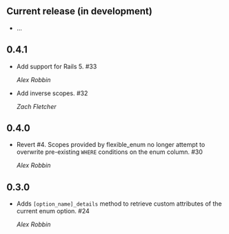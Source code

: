 Current release (in development)
--------------------------------

* ...

0.4.1
-----

*   Add support for Rails 5. #33

    *Alex Robbin*
*   Add inverse scopes. #32

    *Zach Fletcher*

0.4.0
-----

*   Revert #4. Scopes provided by flexible_enum no longer attempt to overwrite pre-existing `WHERE` conditions on the enum column. #30

    *Alex Robbin*

0.3.0
-----

*   Adds `[option_name]_details` method to retrieve custom attributes of the
    current enum option. #24

    *Alex Robbin*
